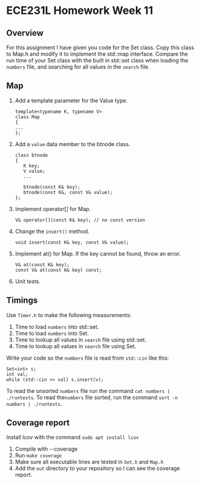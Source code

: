 # ECE231L Homework Week 11

## Overview

For this assignment I have given you code for the Set class. Copy this class to Map.h and modify it
to implement the std::map interface. Compare the run time of your Set class with the built in
std::set class when loading the `numbers` file, and searching for all values in the `search` file.

## Map

  1. Add a template parameter for the Value type.
     ```
     template<typename K, typename V>
     class Map
     {
     ...
     };
     ```
  1. Add a `value` data member to the btnode class.
     ```
     class btnode
     {
        K key;
        V value;
        ...
        
        btnode(const K& key);
        btnode(const K&, const V& value);
     };
     ```
  1. Implement operator[] for Map.
     ```
     V& operator[](const K& key); // no const version
     ```
  1. Change the `insert()` method.
     ```
     void insert(const K& key, const V& value);
     ```
  1. Implement at() for Map. If the key cannot be found, throw an error.
     ```
     V& at(const K& key);
     const V& at(const K& key) const;
     ```
  1. Unit tests.
    
## Timings

Use `Timer.h` to make the following measurements:

  1. Time to load `numbers` into std::set.
  1. Time to load `numbers` into Set.
  1. Time to lookup all values in `search` file using std::set.
  1. Time to lookup all values in `search` file using Set.
  
Write your code so the `numbers` file is read from `std::cin` like this:
   ```
   Set<int> s;
   int val;
   while (std::cin >> val) s.insert(v);
   ```
   To read the unsorted `numbers` file run the command `cat numbers | ./runtests`.
   To read the`numbers` file sorted, run the command `sort -n numbers | ./runtests`.
   
   ## Coverage report

Install lcov with the command `sudo apt install lcov`

  1. Compile with --coverage
  1. Run `make coverage`
  1. Make sure all executable lines are tested in `Set.h` and `Map.h`
  1. Add the `out` directory to your repository so I can see the coverage report.
    
